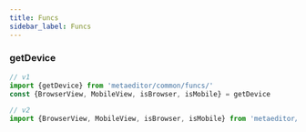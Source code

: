 ```yaml
---
title: Funcs
sidebar_label: Funcs
---
```



### getDevice

```javascript
// v1
import {getDevice} from 'metaeditor/common/funcs/'
const {BrowserView, MobileView, isBrowser, isMobile} = getDevice
```

```javascript
// v2
import {BrowserView, MobileView, isBrowser, isMobile} from 'metaeditor/common/funcs/getDevice'
```


